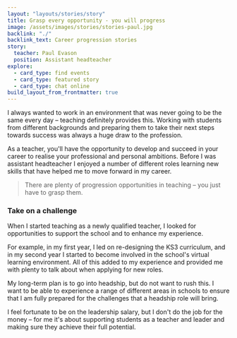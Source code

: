 ```yaml
---
layout: "layouts/stories/story"
title: Grasp every opportunity - you will progress
image: /assets/images/stories/stories-paul.jpg
backlink: "./"
backlink_text: Career progression stories
story:
  teacher: Paul Evason
  position: Assistant headteacher
explore:
  - card_type: find events
  - card_type: featured story
  - card_type: chat online
build_layout_from_frontmatter: true
---
```


I always wanted to work in an environment that was never going to be the same every day – teaching definitely provides this. Working with students from different backgrounds and preparing them to take their next steps towards success was always a huge draw to the profession.

As a teacher, you'll have the opportunity to develop and succeed in your career to realise your professional and personal ambitions. Before I was assistant headteacher I enjoyed a number of different roles learning new skills that have helped me to move forward in my career.

> There are plenty of progression opportunities in teaching – you just have to grasp them.

### Take on a challenge

When I started teaching as a newly qualified teacher, I looked for opportunities to support the school and to enhance my experience.

For example, in my first year, I led on re-designing the KS3 curriculum, and in my second year I started to become involved in the school's virtual learning environment. All of this added to my experience and provided me with plenty to talk about when applying for new roles.

My long-term plan is to go into headship, but do not want to rush this. I want to be able to experience a range of different areas in schools to ensure that I am fully prepared for the challenges that a headship role will bring.

I feel fortunate to be on the leadership salary, but I don't do the job for the money – for me it's about supporting students as a teacher and leader and making sure they achieve their full potential.

